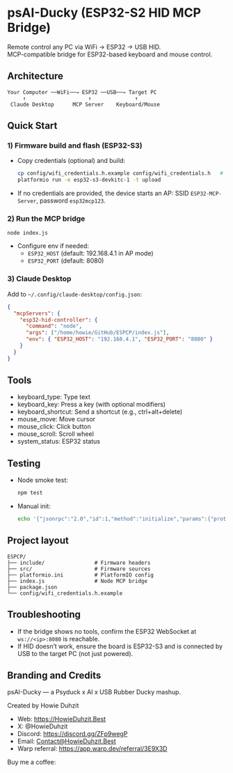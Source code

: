 # psAI-Ducky (ESP32-S2 HID MCP Bridge)

Remote control any PC via WiFi → ESP32 → USB HID.  
MCP-compatible bridge for ESP32-based keyboard and mouse control.

## Architecture

```
Your Computer ──WiFi──→ ESP32 ──USB──→ Target PC
     ↑                    ↑              ↑
 Claude Desktop      MCP Server    Keyboard/Mouse
```

## Quick Start

### 1) Firmware build and flash (ESP32-S3)
- Copy credentials (optional) and build:
  ```bash
  cp config/wifi_credentials.h.example config/wifi_credentials.h   # then edit values
  platformio run -e esp32-s3-devkitc-1 -t upload
  ```
- If no credentials are provided, the device starts an AP: SSID `ESP32-MCP-Server`, password `esp32mcp123`.

### 2) Run the MCP bridge
```
node index.js
```
- Configure env if needed:
  - `ESP32_HOST` (default: 192.168.4.1 in AP mode)
  - `ESP32_PORT` (default: 8080)

### 3) Claude Desktop
Add to `~/.config/claude-desktop/config.json`:
```json
{
  "mcpServers": {
    "esp32-hid-controller": {
      "command": "node",
      "args": ["/home/howie/GitHub/ESPCP/index.js"],
      "env": { "ESP32_HOST": "192.168.4.1", "ESP32_PORT": "8080" }
    }
  }
}
```

## Tools
- keyboard_type: Type text
- keyboard_key: Press a key (with optional modifiers)
- keyboard_shortcut: Send a shortcut (e.g., ctrl+alt+delete)
- mouse_move: Move cursor
- mouse_click: Click button
- mouse_scroll: Scroll wheel
- system_status: ESP32 status

## Testing
- Node smoke test:
  ```bash
  npm test
  ```
- Manual init:
  ```bash
  echo '{"jsonrpc":"2.0","id":1,"method":"initialize","params":{"protocolVersion":"2024-11-05","capabilities":{"tools":true}}}' | node index.js
  ```

## Project layout
```
ESPCP/
├── include/                # Firmware headers
├── src/                    # Firmware sources
├── platformio.ini          # PlatformIO config
├── index.js                # Node MCP bridge
├── package.json
└── config/wifi_credentials.h.example
```

## Troubleshooting
- If the bridge shows no tools, confirm the ESP32 WebSocket at `ws://<ip>:8080` is reachable.
- If HID doesn’t work, ensure the board is ESP32-S3 and is connected by USB to the target PC (not just powered).

## Branding and Credits
psAI-Ducky — a Psyduck x AI x USB Rubber Ducky mashup.

Created by Howie Duhzit
- Web: https://HowieDuhzit.Best
- X: @HowieDuhzit
- Discord: https://discord.gg/ZFp9wegP
- Email: Contact@HowieDuhzit.Best
- Warp referral: https://app.warp.dev/referral/3E9X3D

Buy me a coffee:
<script type="text/javascript" src="https://cdnjs.buymeacoffee.com/1.0.0/button.prod.min.js" data-name="bmc-button" data-slug="howieduhzit" data-color="#FFDD00" data-emoji="🥤"  data-font="Poppins" data-text="Buy me an energy drink" data-outline-color="#000000" data-font-color="#000000" data-coffee-color="#ffffff" ></script>

